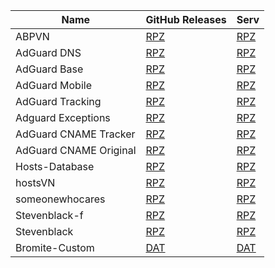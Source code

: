 | Name                   | GitHub Releases                                                                                              | Serv                                                                                |
|------------------------|--------------------------------------------------------------------------------------------------------------|-------------------------------------------------------------------------------------|
| ABPVN                  | [RPZ](https://github.com/minoplhy/filters/releases/download/filters-build/abpvn_rpz.txt)                     | [RPZ](https://serv.1w1.one/content/filters-build/abpvn_rpz.txt)                     |
| AdGuard DNS            | [RPZ](https://github.com/minoplhy/filters/releases/download/filters-build/Adguard-dns_rpz.txt)               | [RPZ](https://serv.1w1.one/content/filters-build/Adguard-dns_rpz.txt)               |
| AdGuard Base           | [RPZ](https://github.com/minoplhy/filters/releases/download/filters-build/Adguard-Base_rpz.txt)              | [RPZ](https://serv.1w1.one/content/filters-build/Adguard-base_rpz.txt)              |
| AdGuard Mobile         | [RPZ](https://github.com/minoplhy/filters/releases/download/filters-build/Adguard-Mobile_rpz.txt)            | [RPZ](https://serv.1w1.one/content/filters-build/Adguard-Mobile_rpz.txt)            |
| AdGuard Tracking       | [RPZ](https://github.com/minoplhy/filters/releases/download/filters-build/Adguard-Tracking_rpz.txt)          | [RPZ](https://serv.1w1.one/content/filters-build/Adguard-Tracking_rpz.txt)          |
| Adguard Exceptions     | [RPZ](https://github.com/minoplhy/filters/releases/download/filters-build/Adguard-exceptions_rpz.txt)        | [RPZ](https://serv.1w1.one/content/filters-build/Adguard-exceptions_rpz.txt)        |
| AdGuard CNAME Tracker  | [RPZ](https://github.com/minoplhy/filters/releases/download/filters-build/Adguard-cname-tracker_rpz.txt)     | [RPZ](https://serv.1w1.one/content/filters-build/Adguard-cname-tracker_rpz.txt)     |
| AdGuard CNAME Original | [RPZ](https://github.com/minoplhy/filters/releases/download/filters-build/Adguard-cname-original_rpz.txt)    | [RPZ](https://serv.1w1.one/content/filters-build/Adguard-cname-original_rpz.txt)    |
| Hosts-Database         | [RPZ](https://github.com/minoplhy/filters/releases/download/filters-build/hosts-database-full-alive_rpz.txt) | [RPZ](https://serv.1w1.one/content/filters-build/hosts-database-full-alive_rpz.txt) |
| hostsVN                | [RPZ](https://github.com/minoplhy/filters/releases/download/filters-build/hostsVN-all_rpz.txt)               | [RPZ](https://serv.1w1.one/content/filters-build/hostsVN-all_rpz.txt)               |
| someonewhocares        | [RPZ](https://github.com/minoplhy/filters/releases/download/filters-build/someonewhocares_rpz.txt)           | [RPZ](https://serv.1w1.one/content/filters-build/someonewhocares_rpz.txt)           |
| Stevenblack-f          | [RPZ](https://github.com/minoplhy/filters/releases/download/filters-build/stevenblack-f_rpz.txt)             | [RPZ](https://serv.1w1.one/content/filters-build/stevenblack-f_rpz.txt)             |
| Stevenblack            | [RPZ](https://github.com/minoplhy/filters/releases/download/filters-build/stevenblack_rpz.txt)               | [RPZ](https://serv.1w1.one/content/filters-build/stevenblack_rpz.txt)               |
| Bromite-Custom         | [DAT](https://github.com/minoplhy/filters/releases/download/filters-build/filters.dat)                       | [DAT](https://serv.1w1.one/content/filters-build/filters.dat)                       |
